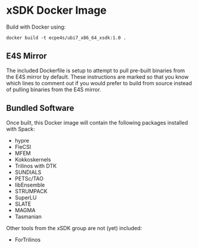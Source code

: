 # xSDK Docker Image

Build with Docker using:
```
docker build -t ecpe4s/ubi7_x86_64_xsdk:1.0 .
```

## E4S Mirror

The included Dockerfile is setup to attempt to pull pre-built binaries from the E4S mirror by default. These instructions are marked so that you know which lines to comment out if you would prefer to build from source instead of pulling binaries from the E4S mirror.

## Bundled Software

Once built, this Docker image will contain the following packages installed with Spack:

* hypre
* FleCSI
* MFEM
* Kokkoskernels
* Trilinos with DTK
* SUNDIALS
* PETSc/TAO
* libEnsemble
* STRUMPACK
* SuperLU
* SLATE
* MAGMA
* Tasmanian

Other tools from the xSDK  group are not (yet) included:

* ForTrilinos
